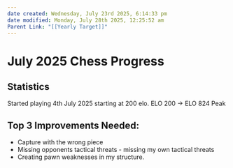 ```yaml
---
date created: Wednesday, July 23rd 2025, 6:14:33 pm
date modified: Monday, July 28th 2025, 12:25:52 am
Parent Link: "[[Yearly Target]]"
---
```


# July 2025 Chess Progress

## Statistics
Started playing 4th July 2025 starting at 200 elo.
ELO 200 -> ELO 824 Peak
## Top 3 Improvements Needed:
- Capture with the wrong piece
- Missing opponents tactical threats - missing my own tactical threats
- Creating pawn weaknesses in my structure.

